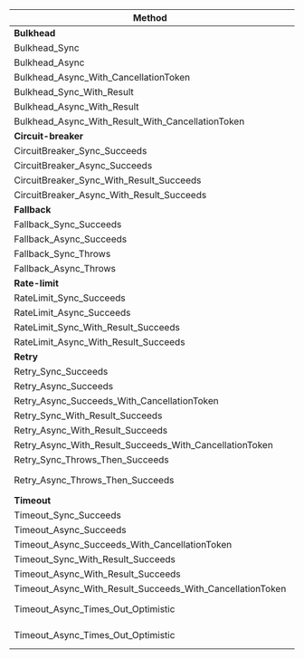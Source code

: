 | Method                                                    | Mean            | Error        | StdDev       | Gen0   | Allocated |
|---------------------------------------------------------- |----------------:|-------------:|-------------:|-------:|----------:|
| <b>Bulkhead</b> |
| Bulkhead_Sync                                     |  68.87 ns | 0.349 ns | 0.292 ns | 0.0148 |     248 B |
| Bulkhead_Async                                    | 109.24 ns | 2.129 ns | 2.366 ns | 0.0238 |     400 B |
| Bulkhead_Async_With_CancellationToken             | 111.92 ns | 2.174 ns | 2.233 ns | 0.0238 |     400 B |
| Bulkhead_Sync_With_Result                         |  61.45 ns | 1.251 ns | 1.536 ns | 0.0095 |     160 B |
| Bulkhead_Async_With_Result                        |  85.67 ns | 1.730 ns | 1.923 ns | 0.0095 |     160 B |
| Bulkhead_Async_With_Result_With_CancellationToken |  86.72 ns | 0.251 ns | 0.234 ns | 0.0095 |     160 B |
| <b>Circuit-breaker</b> |
| CircuitBreaker_Sync_Succeeds              |  57.18 ns | 0.212 ns | 0.177 ns | 0.0220 |     368 B |
| CircuitBreaker_Async_Succeeds             | 129.27 ns | 0.948 ns | 0.887 ns | 0.0396 |     664 B |
| CircuitBreaker_Sync_With_Result_Succeeds  |  49.23 ns | 0.363 ns | 0.322 ns | 0.0167 |     280 B |
| CircuitBreaker_Async_With_Result_Succeeds | 101.80 ns | 0.777 ns | 0.727 ns | 0.0253 |     424 B |
| <b>Fallback</b> |
| Fallback_Sync_Succeeds  |    25.77 ns |  0.463 ns |  0.433 ns | 0.0110 |     184 B |
| Fallback_Async_Succeeds |    50.84 ns |  0.205 ns |  0.191 ns | 0.0110 |     184 B |
| Fallback_Sync_Throws    | 6,089.66 ns | 13.646 ns | 12.097 ns | 0.0381 |     696 B |
| Fallback_Async_Throws   | 6,239.74 ns | 95.669 ns | 89.489 ns | 0.0381 |     696 B |
| <b>Rate-limit</b> |
| RateLimit_Sync_Succeeds              | 38.13 ns | 0.208 ns | 0.194 ns | 0.0148 |     248 B |
| RateLimit_Async_Succeeds             | 77.02 ns | 0.252 ns | 0.211 ns | 0.0238 |     400 B |
| RateLimit_Sync_With_Result_Succeeds  | 28.66 ns | 0.266 ns | 0.236 ns | 0.0095 |     160 B |
| RateLimit_Async_With_Result_Succeeds | 56.30 ns | 0.266 ns | 0.249 ns | 0.0095 |     160 B |
| <b>Retry</b> |
| Retry_Sync_Succeeds                                     |     43.80 ns |   0.236 ns |   0.197 ns | 0.0200 |     336 B |
| Retry_Async_Succeeds                                    |     85.57 ns |   0.538 ns |   0.503 ns | 0.0291 |     488 B |
| Retry_Async_Succeeds_With_CancellationToken             |     87.41 ns |   1.082 ns |   0.959 ns | 0.0291 |     488 B |
| Retry_Sync_With_Result_Succeeds                         |     38.22 ns |   0.796 ns |   2.011 ns | 0.0148 |     248 B |
| Retry_Async_With_Result_Succeeds                        |     70.59 ns |   1.018 ns |   0.953 ns | 0.0148 |     248 B |
| Retry_Async_With_Result_Succeeds_With_CancellationToken |     66.42 ns |   0.717 ns |   0.671 ns | 0.0148 |     248 B |
| Retry_Sync_Throws_Then_Succeeds                         |  6,952.04 ns |  66.969 ns |  62.643 ns | 0.0687 |    1176 B |
| Retry_Async_Throws_Then_Succeeds                        | 13,472.88 ns | 182.343 ns | 170.564 ns | 0.1068 |    1920 B |
| <b>Timeout</b> |
| Timeout_Sync_Succeeds                                     |        142.9 ns |      2.86 ns |      4.86 ns | 0.0381 |     640 B |
| Timeout_Async_Succeeds                                    |        197.4 ns |      3.97 ns |      5.81 ns | 0.0448 |     752 B |
| Timeout_Async_Succeeds_With_CancellationToken             |        184.5 ns |      3.63 ns |      4.59 ns | 0.0448 |     752 B |
| Timeout_Sync_With_Result_Succeeds                         |        126.7 ns |      2.55 ns |      4.11 ns | 0.0329 |     552 B |
| Timeout_Async_With_Result_Succeeds                        |        156.2 ns |      2.96 ns |      3.96 ns | 0.0305 |     512 B |
| Timeout_Async_With_Result_Succeeds_With_CancellationToken |        165.3 ns |      3.27 ns |      5.98 ns | 0.0305 |     512 B |
| Timeout_Async_Times_Out_Optimistic                        | 15,824,382.5 ns | 97,638.60 ns | 91,331.20 ns |      - |    1372 B |
| Timeout_Async_Times_Out_Optimistic                        | 15,824,382.5 ns | 97,638.60 ns | 91,331.20 ns |      - |    1372 B |
